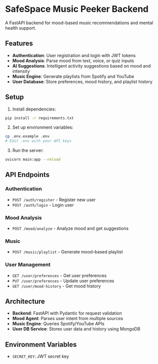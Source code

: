 # SafeSpace Music Peeker Backend

A FastAPI backend for mood-based music recommendations and mental health support.

## Features

- **Authentication**: User registration and login with JWT tokens
- **Mood Analysis**: Parse mood from text, voice, or quiz inputs
- **AI Suggestions**: Intelligent activity suggestions based on mood and intensity
- **Music Engine**: Generate playlists from Spotify and YouTube
- **User Database**: Store preferences, mood history, and playlist history

## Setup

1. Install dependencies:
```bash
pip install -r requirements.txt
```

2. Set up environment variables:
```bash
cp .env.example .env
# Edit .env with your API keys
```

3. Run the server:
```bash
uvicorn main:app --reload
```

## API Endpoints

### Authentication
- `POST /auth/register` - Register new user
- `POST /auth/login` - Login user

### Mood Analysis
- `POST /mood/analyze` - Analyze mood and get suggestions

### Music
- `POST /music/playlist` - Generate mood-based playlist

### User Management
- `GET /user/preferences` - Get user preferences
- `PUT /user/preferences` - Update user preferences
- `GET /user/mood-history` - Get mood history

## Architecture

- **Backend**: FastAPI with Pydantic for request validation
- **Mood Agent**: Parses user intent from multiple sources
- **Music Engine**: Queries Spotify/YouTube APIs
- **User DB Service**: Stores user data and history using MongoDB

## Environment Variables

- `SECRET_KEY`: JWT secret key